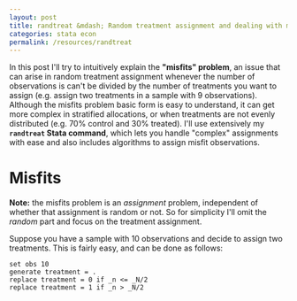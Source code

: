```yaml
---
layout: post
title: randtreat &mdash; Random treatment assignment and dealing with misfits
categories: stata econ
permalink: /resources/randtreat
---
```


In this post I'll try to intuitively explain the **"misfits" problem**, an issue that can arise in random treatment assignment whenever the number of observations is can't be divided by the number of treatments you want to assign (e.g. assign two treatments in a sample with 9 observations). Although the misfits problem basic form is easy to understand, it can get more complex in stratified allocations, or when treatments are not evenly distributed (e.g. 70% control and 30% treated). I'll use extensively my **`randtreat` Stata command**, which lets you handle "complex" assignments with ease and also includes algorithms to assign misfit observations.

# Misfits

**Note:** the misfits problem is an *assignment* problem, independent of whether that assignment is random or not. So for simplicity I'll omit the *random* part and focus on the treatment assignment.

Suppose you have a sample with 10 observations and decide to assign two treatments. This is fairly easy, and can be done as follows:

```
set obs 10
generate treatment = .
replace treatment = 0 if _n <= _N/2
replace treatment = 1 if _n > _N/2
```
